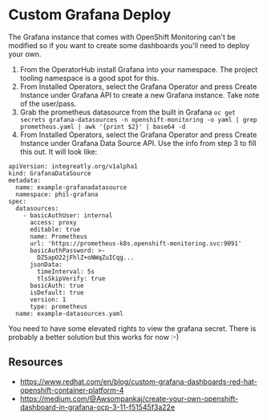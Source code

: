 # Custom Grafana Deploy

The Grafana instance that comes with OpenShift Monitoring can't be modified so if you want to create some dashboards you'll need to deploy your own.

1. From the OperatorHub install Grafana into your namespace. The project tooling namespace is a good spot for this.
2. From Installed Operators, select the Grafana Operator and press Create Instance under Grafana API to create a new Grafana instance. Take note of the user/pass.
3. Grab the prometheus datasource from the built in Grafana `oc get secrets grafana-datasources -n openshift-monitoring -o yaml | grep prometheus.yaml | awk '{print $2}' | base64 -d` 
4. From Installed Operators, select the Grafana Operator and press Create Instance under Grafana Data Source API. Use the info from step 3 to fill this out. It will look like:

```
apiVersion: integreatly.org/v1alpha1
kind: GrafanaDataSource
metadata:
  name: example-grafanadatasource
  namespace: phil-grafana
spec:
  datasources:
    - basicAuthUser: internal
      access: proxy
      editable: true
      name: Prometheus
      url: 'https://prometheus-k8s.openshift-monitoring.svc:9091'
      basicAuthPassword: >-
        DZSapO22jFhlZ+oNWqZuICqg...
      jsonData:
        timeInterval: 5s
        tlsSkipVerify: true
      basicAuth: true
      isDefault: true
      version: 1
      type: prometheus
  name: example-datasources.yaml
```

You need to have some elevated rights to view the grafana secret. There is probably a better solution but this works for now :-)


## Resources 
* https://www.redhat.com/en/blog/custom-grafana-dashboards-red-hat-openshift-container-platform-4
* https://medium.com/@Awsompankaj/create-your-own-openshift-dashboard-in-grafana-ocp-3-11-f51545f3a22e